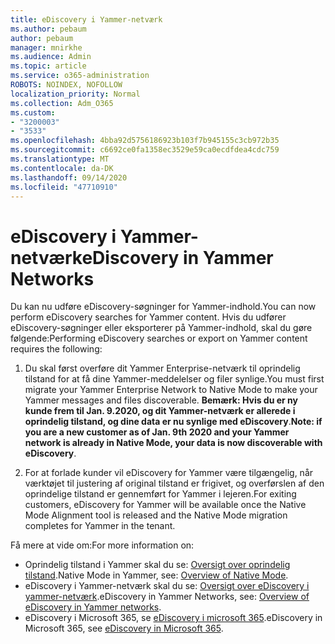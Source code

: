 ```yaml
---
title: eDiscovery i Yammer-netværk
ms.author: pebaum
author: pebaum
manager: mnirkhe
ms.audience: Admin
ms.topic: article
ms.service: o365-administration
ROBOTS: NOINDEX, NOFOLLOW
localization_priority: Normal
ms.collection: Adm_O365
ms.custom:
- "3200003"
- "3533"
ms.openlocfilehash: 4bba92d5756186923b103f7b945155c3cb972b35
ms.sourcegitcommit: c6692ce0fa1358ec3529e59ca0ecdfdea4cdc759
ms.translationtype: MT
ms.contentlocale: da-DK
ms.lasthandoff: 09/14/2020
ms.locfileid: "47710910"
---
```

# <a name="ediscovery-in-yammer-networks"></a><span data-ttu-id="58d5e-102">eDiscovery i Yammer-netværk</span><span class="sxs-lookup"><span data-stu-id="58d5e-102">eDiscovery in Yammer Networks</span></span>

<span data-ttu-id="58d5e-103">Du kan nu udføre eDiscovery-søgninger for Yammer-indhold.</span><span class="sxs-lookup"><span data-stu-id="58d5e-103">You can now perform eDiscovery searches for Yammer content.</span></span>  <span data-ttu-id="58d5e-104">Hvis du udfører eDiscovery-søgninger eller eksporterer på Yammer-indhold, skal du gøre følgende:</span><span class="sxs-lookup"><span data-stu-id="58d5e-104">Performing eDiscovery searches or export on Yammer content requires the following:</span></span>

1. <span data-ttu-id="58d5e-105">Du skal først overføre dit Yammer Enterprise-netværk til oprindelig tilstand for at få dine Yammer-meddelelser og filer synlige.</span><span class="sxs-lookup"><span data-stu-id="58d5e-105">You must first migrate your Yammer Enterprise Network to Native Mode to make your Yammer messages and files discoverable.</span></span> <span data-ttu-id="58d5e-106">**Bemærk: Hvis du er ny kunde frem til Jan. 9.2020, og dit Yammer-netværk er allerede i oprindelig tilstand, og dine data er nu synlige med eDiscovery**.</span><span class="sxs-lookup"><span data-stu-id="58d5e-106">**Note: if you are a new customer as of Jan. 9th 2020 and your Yammer network is already in Native Mode, your data is now discoverable with eDiscovery**.</span></span>

2. <span data-ttu-id="58d5e-107">For at forlade kunder vil eDiscovery for Yammer være tilgængelig, når værktøjet til justering af original tilstand er frigivet, og overførslen af den oprindelige tilstand er gennemført for Yammer i lejeren.</span><span class="sxs-lookup"><span data-stu-id="58d5e-107">For exiting customers, eDiscovery for Yammer will be available once the Native Mode Alignment tool is released and the Native Mode migration completes for Yammer in the tenant.</span></span>

<span data-ttu-id="58d5e-108">Få mere at vide om:</span><span class="sxs-lookup"><span data-stu-id="58d5e-108">For more information on:</span></span>

- <span data-ttu-id="58d5e-109">Oprindelig tilstand i Yammer skal du se: [Oversigt over oprindelig tilstand](https://docs.microsoft.com/yammer/configure-your-yammer-network/overview-native-mode).</span><span class="sxs-lookup"><span data-stu-id="58d5e-109">Native Mode in Yammer, see: [Overview of Native Mode](https://docs.microsoft.com/yammer/configure-your-yammer-network/overview-native-mode).</span></span>
- <span data-ttu-id="58d5e-110">eDiscovery i Yammer-netværk skal du se: [Oversigt over eDiscovery i yammer-netværk](https://docs.microsoft.com/yammer/manage-security-and-compliance/overview-of-ediscovery).</span><span class="sxs-lookup"><span data-stu-id="58d5e-110">eDiscovery in Yammer Networks, see: [Overview of eDiscovery in Yammer networks](https://docs.microsoft.com/yammer/manage-security-and-compliance/overview-of-ediscovery).</span></span>
- <span data-ttu-id="58d5e-111">eDiscovery i Microsoft 365, se [eDiscovery i microsoft 365](https://docs.microsoft.com/microsoft-365/compliance/ediscovery).</span><span class="sxs-lookup"><span data-stu-id="58d5e-111">eDiscovery in Microsoft  365, see [eDiscovery in Microsoft 365](https://docs.microsoft.com/microsoft-365/compliance/ediscovery).</span></span>
